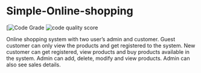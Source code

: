 # Simple-Online-shopping
[![Code Grade](https://www.code-inspector.com/project/28619/status/svg)
![code quality score](https://www.code-inspector.com/project/28619/score/svg)


Online shopping system with two user’s admin and customer. Guest customer can only view the products and get registered to the system. New customer can get registered, view products and buy products available in the system. Admin can add, delete, modify and view products.  Admin can also see sales details.
